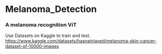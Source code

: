 # Melanoma_Detection
### A melanoma recognition ViT

Use Datasets on Kaggle to train and test.
https://www.kaggle.com/datasets/hasnainjaved/melanoma-skin-cancer-dataset-of-10000-images
